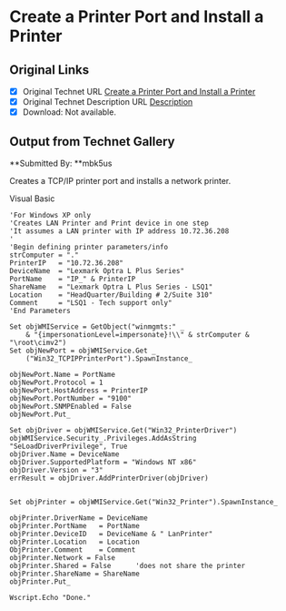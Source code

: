 # Create a Printer Port and Install a Printer

## Original Links

- [x] Original Technet URL [Create a Printer Port and Install a Printer](https://gallery.technet.microsoft.com/b9a9f45a-eba7-4df5-9cbb-16b301274678)
- [x] Original Technet Description URL [Description](https://gallery.technet.microsoft.com/b9a9f45a-eba7-4df5-9cbb-16b301274678/description)
- [x] Download: Not available.

## Output from Technet Gallery

**Submitted By: **mbk5us

Creates a TCP/IP printer port and installs a network printer.

Visual Basic

```
'For Windows XP only
'Creates LAN Printer and Print device in one step
'It assumes a LAN printer with IP address 10.72.36.208
'
'Begin defining printer parameters/info
strComputer = "."
PrinterIP   = "10.72.36.208"
DeviceName  = "Lexmark Optra L Plus Series"
PortName    = "IP_" & PrinterIP
ShareName   = "Lexmark Optra L Plus Series - LSQ1"
Location    = "HeadQuarter/Building # 2/Suite 310"
Comment     = "LSQ1 - Tech support only"
'End Parameters

Set objWMIService = GetObject("winmgmts:" _
    & "{impersonationLevel=impersonate}!\\" & strComputer & "\root\cimv2")
Set objNewPort = objWMIService.Get _
    ("Win32_TCPIPPrinterPort").SpawnInstance_

objNewPort.Name = PortName
objNewPort.Protocol = 1
objNewPort.HostAddress = PrinterIP
objNewPort.PortNumber = "9100"
objNewPort.SNMPEnabled = False
objNewPort.Put_

Set objDriver = objWMIService.Get("Win32_PrinterDriver")
objWMIService.Security_.Privileges.AddAsString "SeLoadDriverPrivilege", True
objDriver.Name = DeviceName
objDriver.SupportedPlatform = "Windows NT x86"
objDriver.Version = "3"
errResult = objDriver.AddPrinterDriver(objDriver)


Set objPrinter = objWMIService.Get("Win32_Printer").SpawnInstance_

objPrinter.DriverName = DeviceName
objPrinter.PortName   = PortName
objPrinter.DeviceID   = DeviceName & " LanPrinter"
objPrinter.Location   = Location
ObjPrinter.Comment    = Comment
objPrinter.Network = False
objPrinter.Shared = False      'does not share the printer
objPrinter.ShareName = ShareName
objPrinter.Put_

Wscript.Echo "Done."
```

